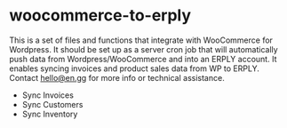 # woocommerce-to-erply

This is a set of files and functions that integrate with WooCommerce for Wordpress. It should be set up as a server cron job that will automatically push data from Wordpress/WooCommerce and into an ERPLY account. It enables syncing invoices and product sales data from WP to ERPLY. Contact hello@en.gg for more info or technical assistance.

- Sync Invoices
- Sync Customers
- Sync Inventory
